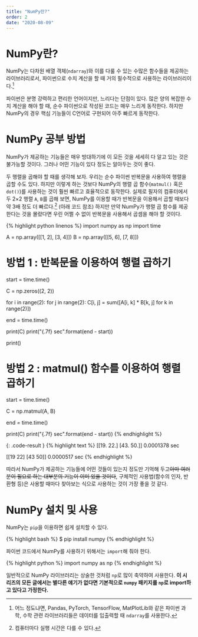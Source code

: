 ```yaml
---
title: "NumPy란?"
order: 2
date: "2020-08-09"
---
```


# NumPy란?

NumPy는 다차원 배열 객체(`ndarray`)와 이를 다룰 수 있는 수많은 함수들을 제공하는 라이브러리로서, 파이썬으로 수치 계산을 할 때 거의 필수적으로 사용하는 라이브러리이다.[^1] 

[^1]: 어느 정도냐면, Pandas, PyTorch, TensorFlow, MatPlotLib와 같은 파이썬 과학, 수학 관련 라이브러리들은 데이터를 입출력할 때 `ndarray`를 사용한다.

파이썬은 분명 강력하고 편리한 언어이지만, 느리다는 단점이 있다. 많은 양의 복잡한 수치 계산을 해야 할 때, 순수 파이썬으로 작성된 코드는 매우 느리게 동작한다. 하지만 NumPy의 경우 핵심 기능들이 C언어로 구현되어 아주 빠르게 동작한다.

# NumPy 공부 방법

NumPy가 제공하는 기능들은 매우 방대하기에 이 모든 것을 세세히 다 알고 있는 것은 불가능할 것이다. 그러나 어떤 기능이 있다 정도는 알아두는 것이 좋다.

두 행렬을 곱해야 할 때를 생각해 보자. 우리는 순수 파이썬 반복문을 사용하여 행렬을 곱할 수도 있다. 하지만 이렇게 하는 것보다 NumPy의 행렬 곱 함수(`matmul()` 혹은 `dot()`)를 사용하는 것이 훨씬 빠르고 효율적으로 동작한다. 실제로 필자의 컴퓨터에서 두 2×2 행렬 `A`, `B`를 곱해 보면, NumPy를 이용할 때가 반복문을 이용해서 곱할 때보다 약 3배 정도 더 빠르다.[^2] (아래 코드 참조) 하지만 만약 NumPy가 행렬 곱 함수를 제공한다는 것을 몰랐다면 우린 어쩔 수 없이 반복문을 사용해서 곱셈을 해야 할 것이다.

[^2]: 컴퓨터마다 실행 시간은 다를 수 있다.

{% highlight python linenos %}
import numpy as np
import time

A = np.array([[1, 2], [3, 4]])
B = np.array([[5, 6], [7, 8]])

# 방법 1 : 반복문을 이용하여 행렬 곱하기
start = time.time()

C = np.zeros((2, 2))

for i in range(2):
    for j in range(2):
        C[i, j] = sum([A[i, k] * B[k, j] for k in range(2)])

end = time.time()

print(C)
print("{.7f} sec".format(end - start))

print()

# 방법 2 : matmul() 함수를 이용하여 행렬 곱하기
start = time.time()

C = np.matmul(A, B)

end = time.time()

print(C)
print("{.7f} sec".format(end - start))
{% endhighlight %}

{: .code-result }
{% highlight text %}
[[19. 22.]
 [43. 50.]]
0.0001378 sec

[[19 22]
 [43 50]]
0.0000517 sec
{% endhighlight %}

따라서 NumPy가 제공하는 기능들에 어떤 것들이 있는지 정도만 기억해 두고~~아마 여러분이 필요로 하는 대부분의 기능이 이미 있을 것이다~~, 구체적인 사용법(함수의 인자, 반환형 등)은 사용할 때마다 찾아보는 식으로 사용하는 것이 가장 좋을 것 같다.

# NumPy 설치 및 사용

NumPy는 `pip`을 이용하면 쉽게 설치할 수 있다.

{% highlight bash %}
$ pip install numpy
{% endhighlight %}

파이썬 코드에서 NumPy를 사용하기 위해서는 `import`해 줘야 한다.

{% highlight python %}
import numpy as np
{% endhighlight %}

일반적으로 NumPy 라이브러리는 상술한 것처럼 `np`로 많이 축약하여 사용한다. **이 시리즈의 모든 글에서는 별다른 얘기가 없다면 기본적으로 `numpy` 패키지를 `np`로 import하고 있다고 가정한다.**
